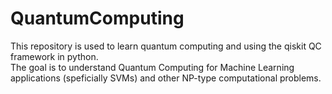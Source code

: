 # QuantumComputing
This repository is used to learn quantum computing and using the qiskit QC framework in python.  
The goal is to understand Quantum Computing for Machine Learning applications (speficially SVMs) and other NP-type computational problems. 
